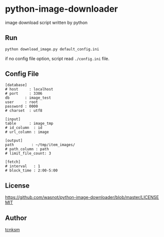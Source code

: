 # python-image-downloader
image download script written by python


## Run

```bash
python download_image.py default_config.ini
```

if no config file option, script read `./config.ini` file.

## Config File

```
[database]
# host     : localhost
# port     : 3306
db       : image_test
user     : root
password : 0000
# charset  : utf8

[input]
table      : image_tmp
# id_column  : id
# url_column : image

[output]
path        : ~/tmp/item_images/
# path_column : path
# limit_file_count: 3

[fetch]
# interval   : 1
# block_time : 2:00-5:00
```

## License
https://github.com/wasnot/python-image-downloader/blob/master/LICENSE
[MIT](https://github.com/wasnot/python-image-downloader/blob/master/LICENSE)


## Author

[tcnksm](https://github.com/wasnot)
